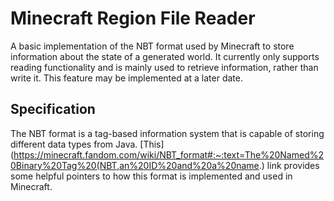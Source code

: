 # Minecraft Region File Reader
A basic implementation of the NBT format used by Minecraft to store information about 
the state of a generated world. It currently only supports reading functionality
and is mainly used to retrieve information, rather than write it. This feature
may be implemented at a later date.

## Specification
The NBT format is a tag-based information system that is capable of storing different
data types from Java. [This](https://minecraft.fandom.com/wiki/NBT_format#:~:text=The%20Named%20Binary%20Tag%20(NBT,an%20ID%20and%20a%20name.) 
link provides some helpful pointers to how this format is implemented and used in
Minecraft.